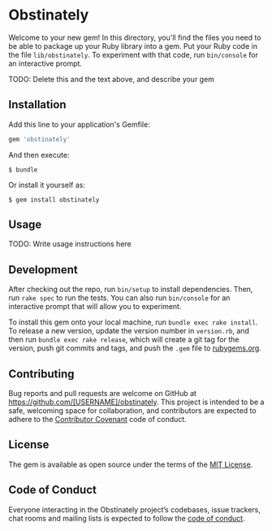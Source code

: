 # Obstinately

Welcome to your new gem! In this directory, you'll find the files you need to be able to package up your Ruby library into a gem. Put your Ruby code in the file `lib/obstinately`. To experiment with that code, run `bin/console` for an interactive prompt.

TODO: Delete this and the text above, and describe your gem

## Installation

Add this line to your application's Gemfile:

```ruby
gem 'obstinately'
```

And then execute:

    $ bundle

Or install it yourself as:

    $ gem install obstinately

## Usage

TODO: Write usage instructions here

## Development

After checking out the repo, run `bin/setup` to install dependencies. Then, run `rake spec` to run the tests. You can also run `bin/console` for an interactive prompt that will allow you to experiment.

To install this gem onto your local machine, run `bundle exec rake install`. To release a new version, update the version number in `version.rb`, and then run `bundle exec rake release`, which will create a git tag for the version, push git commits and tags, and push the `.gem` file to [rubygems.org](https://rubygems.org).

## Contributing

Bug reports and pull requests are welcome on GitHub at https://github.com/[USERNAME]/obstinately. This project is intended to be a safe, welcoming space for collaboration, and contributors are expected to adhere to the [Contributor Covenant](http://contributor-covenant.org) code of conduct.

## License

The gem is available as open source under the terms of the [MIT License](https://opensource.org/licenses/MIT).

## Code of Conduct

Everyone interacting in the Obstinately project’s codebases, issue trackers, chat rooms and mailing lists is expected to follow the [code of conduct](https://github.com/[USERNAME]/obstinately/blob/master/CODE_OF_CONDUCT.md).
